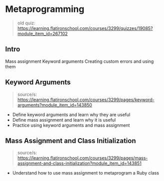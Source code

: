# Metaprogramming
> old quiz: https://learning.flatironschool.com/courses/3299/quizzes/19085?module_item_id=267102

## Intro
Mass assignment
Keyword arguments
Creating custom errors and using them

## Keyword Arguments
> source/s: https://learning.flatironschool.com/courses/3299/pages/keyword-arguments?module_item_id=143850

* Define keyword arguments and learn why they are useful
* Define mass assignment and learn why it is useful
* Practice using keyword arguments and mass assignment

## Mass Assignment and Class Initialization
> source/s: https://learning.flatironschool.com/courses/3299/pages/mass-assignment-and-class-initialization?module_item_id=143851

* Understand how to use mass assignment to metaprogram a Ruby class
